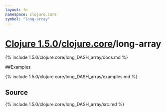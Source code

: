 ```yaml
---
layout: fn
namespace: clojure.core
symbol: "long-array"
---
```


# [Clojure 1.5.0](../../)/[clojure.core](../)/long-array

{% include 1.5.0/clojure.core/long_DASH_array/docs.md %}

##Examples

{% include 1.5.0/clojure.core/long_DASH_array/examples.md %}
## Source
{% include 1.5.0/clojure.core/long_DASH_array/src.md %}

